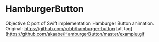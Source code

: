 # HamburgerButton
Objective C port of Swift implementation Hamburger Button animation. Original: https://github.com/robb/hamburger-button
[alt tag](https://github.com/akaabe/HamburgerButton/master/example.gif
